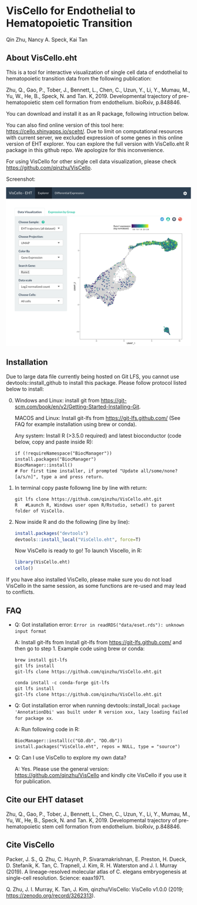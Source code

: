VisCello for Endothelial to Hematopoietic Transition
================
Qin Zhu, Nancy A. Speck, Kai Tan


About VisCello.eht
------------------------

This is a tool for interactive visualization of single cell data of endothelial to hematopoietic transition data from the following publication:

Zhu, Q., Gao, P., Tober, J., Bennett, L., Chen, C., Uzun, Y., Li, Y., Mumau, M., Yu, W., He, B.,  Speck, N. and Tan. K, 2019. Developmental trajectory of pre-hematopoietic stem cell formation from endothelium. bioRxiv, p.848846.

You can download and install it as an R package, following intruction below.  

You can also find online version of this tool here: https://cello.shinyapps.io/sceht/. Due to limit on computational resources with current server, we excluded expression of some genes in this online version of EHT explorer. You can explore the full version with VisCello.eht R package in this github repo. We apologize for this inconvenience.

For using VisCello for other single cell data visualization, please check https://github.com/qinzhu/VisCello.

Screenshot:

[![Alt text](inst/app/www/screenshot.png?raw=true "VisCello screenshot")](https://cello.shinyapps.io/sceht/)


Installation
--------------------------------------

Due to large data file currently being hosted on Git LFS, you cannot use devtools::install_github to install this package. 
Please follow protocol listed below to install:

0. Windows and Linux: install git from https://git-scm.com/book/en/v2/Getting-Started-Installing-Git. 

    MACOS and Linux: Install git-lfs from https://git-lfs.github.com/ (See FAQ for example installation using brew or conda).
    
    Any system: Install R (>3.5.0 required) and latest bioconductor (code below, copy and paste inside R):
    
    ```
    if (!requireNamespace("BiocManager"))
    install.packages("BiocManager")
    BiocManager::install()
    # For first time installer, if prompted "Update all/some/none? [a/s/n]", type a and press return.
    ```

1. In terminal copy paste followng line by line with return:

    ```
    git lfs clone https://github.com/qinzhu/VisCello.eht.git
    R   #Launch R, Windows user open R/Rstudio, setwd() to parent folder of VisCello. 
    ```

2. Now inside R and do the following (line by line):

    ``` r
    install.packages("devtools") 
    devtools::install_local("VisCello.eht", force=T)
    ```

    Now VisCello is ready to go! To launch Viscello, in R:

    ``` r
    library(VisCello.eht)
    cello()
    ```
  
  If you have also installed VisCello, please make sure you do not load VisCello in the same session, as some functions are re-used and may lead to conflicts.

FAQ
-------------------------

* Q: Got installation error: `Error in readRDS("data/eset.rds"): unknown input format`
    
    A: Install git-lfs from Install git-lfs from https://git-lfs.github.com/ and then go to step 1. Example code using brew or conda:
    
    ```
    brew install git-lfs
    git lfs install
    git-lfs clone https://github.com/qinzhu/VisCello.eht.git
    ```
    
    ```
    conda install -c conda-forge git-lfs
    git lfs install
    git-lfs clone https://github.com/qinzhu/VisCello.eht.git
    ```

* Q: Got installation error when running devtools::install_local: `package 'AnnotationDbi' was built under R version xxx, lazy loading failed for package xx`.

  A: Run following code in R:
  
    ```
    BiocManager::install(c("GO.db", "DO.db"))
    install.packages("VisCello.eht", repos = NULL, type = "source")
    ```
  

* Q: Can I use VisCello to explore my own data?
    
  A: Yes. Please use the general version: https://github.com/qinzhu/VisCello and kindly cite VisCello if you use it for publication.
  


Cite our EHT dataset
-------------------------

Zhu, Q., Gao, P., Tober, J., Bennett, L., Chen, C., Uzun, Y., Li, Y., Mumau, M., Yu, W., He, B.,  Speck, N. and Tan. K, 2019. Developmental trajectory of pre-hematopoietic stem cell formation from endothelium. bioRxiv, p.848846.


Cite VisCello
-------------------------

Packer, J. S., Q. Zhu, C. Huynh, P. Sivaramakrishnan, E. Preston, H. Dueck, D. Stefanik, K. Tan, C. Trapnell, J. Kim, R. H. Waterston and J. I. Murray (2019). A lineage-resolved molecular atlas of C. elegans embryogenesis at single-cell resolution. Science: eaax1971.

Q. Zhu, J. I. Murray, K. Tan, J. Kim, qinzhu/VisCello: VisCello v1.0.0 (2019; https://zenodo.org/record/3262313).


